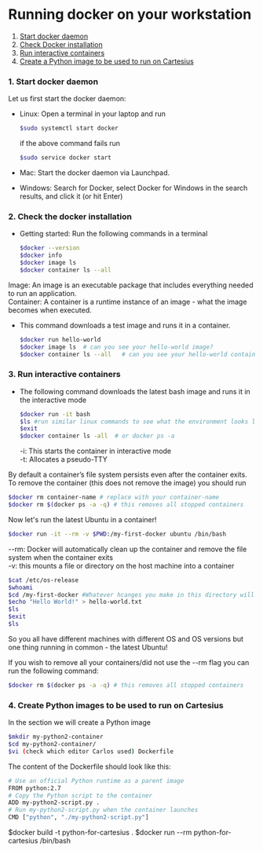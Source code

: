 # Running docker on your workstation

1. [Start docker daemon](#start-docker)
2. [Check Docker installation](#check-docker)
3. [Run interactive containers](#run-interactive)
4. [Create a Python image to be used to run on Cartesius](#create-image) 

### <a name="start-docker"></a> 1. Start docker daemon

Let us first start the docker daemon: 

* Linux: Open a terminal in your laptop and run

    ```sh
    $sudo systemctl start docker
    ```
    if the above command fails run 
    ```sh
    $sudo service docker start
    ```
* Mac: Start the docker daemon via Launchpad.

* Windows: Search for Docker, select Docker for Windows in the search results, and click it (or hit Enter)
 
  
### <a name="check-docker"></a> 2. Check the docker installation

* Getting started: Run the following commands in a terminal 

    ```sh
    $docker --version
    $docker info
    $docker image ls
    $docker container ls --all
    ```

Image: An image  is an executable package that includes everything needed to run an application.    
Container: A container is a runtime instance of an image - what the image becomes when executed. 

* This command downloads a test image and runs it in a container. 


    ```sh
    $docker run hello-world
    $docker image ls  # can you see your hello-world image?
    $docker container ls --all   # can you see your hello-world container?
    ```  
    
### <a name="run-interactive"></a> 3. Run interactive containers

* The following command downloads the latest bash image and runs it in the interactive mode

   ```sh
   $docker run -it bash
   $ls #run similar linux commands to see what the environment looks like
   $exit
   $docker container ls -all  # or docker ps -a
   ```
   -i: This starts the container in interactive mode   
   -t: Allocates a pseudo-TTY
   
By default a container’s file system persists even after the container exits. To remove the container (this does not remove the image) you should run

   ```sh
   $docker rm container-name # replace with your container-name
   $docker rm $(docker ps -a -q) # this removes all stopped containers
   ```
   
Now let's run the latest Ubuntu in a container!

   ```sh
   $docker run -it --rm -v $PWD:/my-first-docker ubuntu /bin/bash 
   ```
   
  --rm: Docker will automatically clean up the container and remove the file system when the container exits  
  -v: this mounts a file or directory on the host machine into a container
 
   
   ```sh
   $cat /etc/os-release
   $whoami
   $cd /my-first-docker #Whatever hcanges you make in this directory will also be made on your host so be careful!
   $echo "Hello World!" > hello-world.txt
   $ls
   $exit
   $ls
   ```
  
So you all have different machines with different OS and OS versions but one thing running in common - the latest Ubuntu!

If you wish to remove all your containers/did not use the --rm flag you can run the following command:

   ```sh
   $docker rm $(docker ps -a -q) # this removes all stopped containers
   ```
    
### <a name="create-image"></a> 4. Create Python images to be used to run on Cartesius

In the section we will create a Python image
   ```sh
   $mkdir my-python2-container
   $cd my-python2-container/
   $vi (check which editor Carlos used) Dockerfile
   ```

The content of the Dockerfile should look like this:
   ```sh
   # Use an official Python runtime as a parent image
   FROM python:2.7 
   # Copy the Python script to the container
   ADD my-python2-script.py . 
   # Run my-python2-script.py when the container launches
   CMD ["python", "./my-python2-script.py"]
   ```
    
   $docker build -t python-for-cartesius .
   $docker run --rm python-for-cartesius /bin/bash

<!---#http://www.scmgalaxy.com/tutorials/location-of-dockers-images-in-all-operating-systems/>

